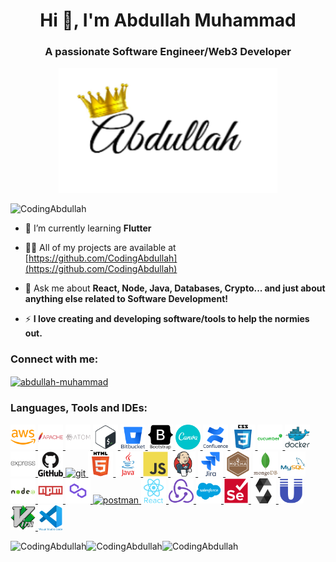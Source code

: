 <h1 align="center">Hi 👋, I'm Abdullah Muhammad</h1>
<h3 align="center">A passionate Software Engineer/Web3 Developer</h3>
<p align="center"> 
    <img src="name_logo.png" alt="logo" width="350" height="200" />
</p>

<p align="left"> <img src="https://komarev.com/ghpvc/?username=CodingAbdullah&label=Profile%20views&color=blueviolet&style=flat" alt="CodingAbdullah" /> </p>

- 🌱 I’m currently learning **Flutter**

- 👨‍💻 All of my projects are available at [https://github.com/CodingAbdullah](https://github.com/CodingAbdullah)

- 💬 Ask me about **React, Node, Java, Databases, Crypto... and just about anything else related to Software Development!**

- ⚡ **I love creating and developing software/tools to help the normies out.**

<h3 align="left">Connect with me:</h3>
<p align="left">
<a href="https://ca.linkedin.com/in/softwaredeveloperabdullah" target="blank"><img align="center" src="https://raw.githubusercontent.com/rahuldkjain/github-profile-readme-generator/master/src/images/icons/Social/linked-in-alt.svg" alt="abdullah-muhammad" height="30" width="40" /></a>

<h3 align="left">Languages, Tools and IDEs:</h3>

<a href="https://aws.amazon.com/" target="_blank" rel="noreferrer"> <img src="https://raw.githubusercontent.com/devicons/devicon/master/icons/amazonwebservices/amazonwebservices-plain-wordmark.svg" alt="express" width="40" height="40"/></a><a href="https://www.apache.org/" target="_blank" rel="noreferrer"> <img src="https://raw.githubusercontent.com/devicons/devicon/master/icons/apache/apache-original-wordmark.svg" alt="express" width="40" height="40"/></a><a href="https://en.wikipedia.org/wiki/Atom_(text_editor)" target="_blank" rel="noreferrer"> <img src="https://raw.githubusercontent.com/devicons/devicon/master/icons/atom/atom-original-wordmark.svg" alt="express" width="40" height="40"/></a><a href="https://www.gnu.org/software/bash/" target="_blank" rel="noreferrer"> <img src="https://raw.githubusercontent.com/devicons/devicon/master/icons/bash/bash-original.svg" alt="express" width="40" height="40"/></a><a href="https://bitbucket.org" target="_blank" rel="noreferrer"> <img src="https://raw.githubusercontent.com/devicons/devicon/master/icons/bitbucket/bitbucket-original-wordmark.svg" alt="express" width="40" height="40"/></a><a href="https://getbootstrap.com/" target="_blank" rel="noreferrer"> <img src="https://raw.githubusercontent.com/devicons/devicon/master/icons/bootstrap/bootstrap-plain-wordmark.svg" alt="express" width="40" height="40"/></a><a href="https://www.canva.com/" target="_blank" rel="noreferrer"> <img src="https://raw.githubusercontent.com/devicons/devicon/master/icons/canva/canva-original.svg" alt="express" width="40" height="40"/></a><a href="https://www.atlassian.com/software/confluence" target="_blank" rel="noreferrer"> <img src="https://raw.githubusercontent.com/devicons/devicon/master/icons/confluence/confluence-original-wordmark.svg" alt="express" width="40" height="40"/></a><a href="https://www.w3schools.com/css/" target="_blank" rel="noreferrer"> <img src="https://raw.githubusercontent.com/devicons/devicon/master/icons/css3/css3-original-wordmark.svg" alt="css3" width="40" height="40"/></a><a href="https://cucumber.io/" target="_blank" rel="noreferrer"> <img src="https://raw.githubusercontent.com/devicons/devicon/master/icons/cucumber/cucumber-plain-wordmark.svg" alt="express" width="40" height="40"/></a><a href="https://www.docker.com/" target="_blank" rel="noreferrer"> <img src="https://raw.githubusercontent.com/devicons/devicon/master/icons/docker/docker-original-wordmark.svg" alt="express" width="40" height="40"/></a><a href="https://expressjs.com" target="_blank" rel="noreferrer"> <img src="https://raw.githubusercontent.com/devicons/devicon/master/icons/express/express-original-wordmark.svg" alt="express" width="40" height="40"/></a><a href="https://github.com/" target="_blank" rel="noreferrer"> <img src="https://raw.githubusercontent.com/devicons/devicon/master/icons/github/github-original-wordmark.svg" alt="express" width="40" height="40"/></a><a href="https://git-scm.com/" target="_blank" rel="noreferrer"> <img src="https://www.vectorlogo.zone/logos/git-scm/git-scm-icon.svg" alt="git" width="40" height="40"/></a><a href="https://www.w3.org/html/" target="_blank" rel="noreferrer"> <img src="https://raw.githubusercontent.com/devicons/devicon/master/icons/html5/html5-original-wordmark.svg" alt="html5" width="40" height="40"/></a><a href="https://www.java.com/en/" target="_blank" rel="noreferrer"> <img src="https://raw.githubusercontent.com/devicons/devicon/master/icons/java/java-original-wordmark.svg" alt="express" width="40" height="40"/></a><a href="https://developer.mozilla.org/en-US/docs/Web/JavaScript" target="_blank" rel="noreferrer"> <img src="https://raw.githubusercontent.com/devicons/devicon/master/icons/javascript/javascript-original.svg" alt="javascript" width="40" height="40"/></a><a href="https://www.jenkins.io/" target="_blank" rel="noreferrer"> <img src="https://raw.githubusercontent.com/devicons/devicon/master/icons/jenkins/jenkins-original.svg" alt="mongodb" width="40" height="40"/></a><a href="https://www.atlassian.com/software/jira" target="_blank" rel="noreferrer"> <img src="https://raw.githubusercontent.com/devicons/devicon/master/icons/jira/jira-original-wordmark.svg" alt="mongodb" width="40" height="40"/></a><a href="https://mochajs.org" target="_blank" rel="noreferrer"> <img src="https://raw.githubusercontent.com/devicons/devicon/master/icons/mocha/mocha-plain.svg" alt="postman" width="40" height="40"/></a><a href="https://www.mongodb.com/" target="_blank" rel="noreferrer"> <img src="https://raw.githubusercontent.com/devicons/devicon/master/icons/mongodb/mongodb-original-wordmark.svg" alt="mongodb" width="40" height="40"/></a><a href="https://www.mysql.com/" target="_blank" rel="noreferrer"> <img src="https://raw.githubusercontent.com/devicons/devicon/master/icons/mysql/mysql-original-wordmark.svg" alt="mongodb" width="40" height="40"/></a><a href="https://nodejs.org" target="_blank" rel="noreferrer"> <img src="https://raw.githubusercontent.com/devicons/devicon/master/icons/nodejs/nodejs-original-wordmark.svg" alt="nodejs" width="40" height="40"/></a><a href="https://www.npmjs.com/" target="_blank" rel="noreferrer"> <img src="https://raw.githubusercontent.com/devicons/devicon/master/icons/npm/npm-original-wordmark.svg" alt="mongodb" width="40" height="40"/></a><a href="https://polygon.technology" target="_blank" rel="noreferrer"> <img src="https://raw.githubusercontent.com/devicons/devicon/master/icons/polygon/polygon-original.svg" alt="postman" width="40" height="40"/></a><a href="https://postman.com" target="_blank" rel="noreferrer"> <img src="https://www.vectorlogo.zone/logos/getpostman/getpostman-icon.svg" alt="postman" width="40" height="40"/></a><a href="https://reactjs.org/" target="_blank" rel="noreferrer"> <img src="https://raw.githubusercontent.com/devicons/devicon/master/icons/react/react-original-wordmark.svg" alt="react" width="40" height="40"/></a><a href="https://redux.js.org" target="_blank" rel="noreferrer"> <img src="https://raw.githubusercontent.com/devicons/devicon/master/icons/redux/redux-original.svg" alt="react" width="40" height="40"/></a><a href="https://developer.salesforce.com" target="_blank" rel="noreferrer"> <img src="https://raw.githubusercontent.com/devicons/devicon/master/icons/salesforce/salesforce-original.svg" alt="react" width="40" height="40"/></a><a href="https://www.selenium.dev" target="_blank" rel="noreferrer"> <img src="https://raw.githubusercontent.com/devicons/devicon/master/icons/selenium/selenium-original.svg" alt="react" width="40" height="40"/></a><a href="https://docs.soliditylang.org/en/v0.8.17" target="_blank" rel="noreferrer"> <img src="https://raw.githubusercontent.com/devicons/devicon/master/icons/solidity/solidity-original.svg" alt="react" width="40" height="40"/></a><a href="https://unix.org" target="_blank" rel="noreferrer"> <img src="https://raw.githubusercontent.com/devicons/devicon/master/icons/unix/unix-original.svg" alt="react" width="40" height="40"/></a><a href="https://www.vim.org" target="_blank" rel="noreferrer"> <img src="https://raw.githubusercontent.com/devicons/devicon/master/icons/vim/vim-original.svg" alt="react" width="40" height="40"/></a><a href="https://code.visualstudio.com" target="_blank" rel="noreferrer"> <img src="https://raw.githubusercontent.com/devicons/devicon/master/icons/vscode/vscode-original-wordmark.svg" alt="react" width="40" height="40"/></a>

<p><img align="left" src="https://github-readme-stats.vercel.app/api/top-langs?username=CodingAbdullah&show_icons=true&locale=en&layout=compact" alt="CodingAbdullah" /></p>

<p><img align="left" src="https://github-readme-stats.vercel.app/api?username=CodingAbdullah&show_icons=true&locale=en" alt="CodingAbdullah" /></p>

<p><img align="left" src="https://github-readme-streak-stats.herokuapp.com/?user=CodingAbdullah&" alt="CodingAbdullah" /><p>